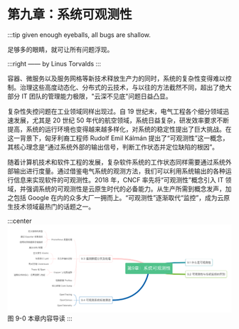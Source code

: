 # 第九章：系统可观测性
:::tip <a/>
given enough eyeballs, all bugs are shallow.

足够多的眼睛，就可让所有问题浮现。

:::right
—— by Linus Torvalds
:::

容器、微服务以及服务网格等新技术释放生产力的同时，系统的复杂性变得难以控制。治理这些高度动态化、分布式的云技术，与以往的方法截然不同，超出了绝大部分 IT 团队的管理能力极限，"云深不见底"问题日益凸显。

复杂性失控问题在工业领域同样出现过。自 19 世纪末，电气工程各个细分领域迅速发展，尤其是 20 世纪 50 年代的航空领域，系统日益复杂，研发效率要求不断提高，系统的运行环境也变得越来越多样化，对系统的稳定性提出了巨大挑战。在这一背景下，匈牙利裔工程师 Rudolf Emil Kálmán 提出了“可观测性”这一概念，其核心理念是“通过系统外部的输出信号，判断工作状态并定位缺陷的根因”。

随着计算机技术和软件工程的发展，复杂软件系统的工作状态同样需要通过系统外部输出进行度量。通过借鉴电气系统的观测方法，我们可以利用系统输出的各种运行信息来实现软件的可观测性。2018 年，CNCF 率先将“可观测性”概念引入 IT 领域，并强调系统的可观测性是云原生时代的必备能力。从生产所需到概念发声，加之包括 Google 在内的众多大厂一拥而上。“可观测性”逐渐取代“监控”，成为云原生技术领域最热门的话题之一。

:::center
  ![](../assets/observability.png)<br/>
  图 9-0 本章内容导读
:::

